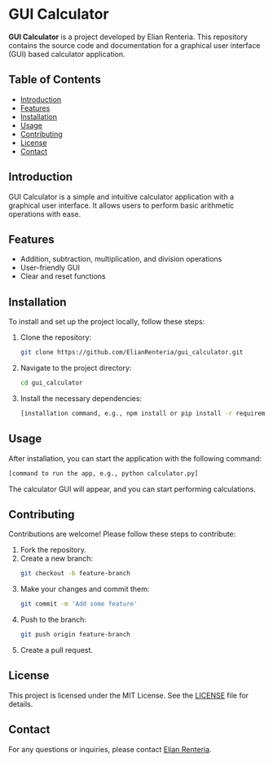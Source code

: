
# GUI Calculator

**GUI Calculator** is a project developed by Elian Renteria. This repository contains the source code and documentation for a graphical user interface (GUI) based calculator application.

## Table of Contents

- [Introduction](#introduction)
- [Features](#features)
- [Installation](#installation)
- [Usage](#usage)
- [Contributing](#contributing)
- [License](#license)
- [Contact](#contact)

## Introduction

GUI Calculator is a simple and intuitive calculator application with a graphical user interface. It allows users to perform basic arithmetic operations with ease.

## Features

- Addition, subtraction, multiplication, and division operations
- User-friendly GUI
- Clear and reset functions

## Installation

To install and set up the project locally, follow these steps:

1. Clone the repository:
   ```bash
   git clone https://github.com/ElianRenteria/gui_calculator.git
   ```
2. Navigate to the project directory:
   ```bash
   cd gui_calculator
   ```
3. Install the necessary dependencies:
   ```bash
   [installation command, e.g., npm install or pip install -r requirements.txt]
   ```

## Usage

After installation, you can start the application with the following command:

```bash
[command to run the app, e.g., python calculator.py]
```

The calculator GUI will appear, and you can start performing calculations.

## Contributing

Contributions are welcome! Please follow these steps to contribute:

1. Fork the repository.
2. Create a new branch:
   ```bash
   git checkout -b feature-branch
   ```
3. Make your changes and commit them:
   ```bash
   git commit -m 'Add some feature'
   ```
4. Push to the branch:
   ```bash
   git push origin feature-branch
   ```
5. Create a pull request.

## License

This project is licensed under the MIT License. See the [LICENSE](LICENSE) file for details.

## Contact

For any questions or inquiries, please contact [Elian Renteria](mailto:elianrenteriadevelopment@gmail.com).

